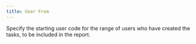 ```yaml
---
title: User From
---
```



Specify the starting user code for the range of users who have created  the tasks, to be included in the report.
